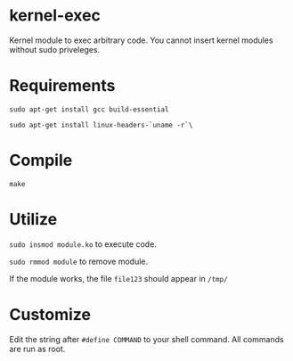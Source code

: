 # kernel-exec
Kernel module to exec arbitrary code. You cannot insert kernel modules without sudo priveleges.

# Requirements

```sudo apt-get install gcc build-essential```

```sudo apt-get install linux-headers-`uname -r`\```

# Compile

```make```

# Utilize

```sudo insmod module.ko``` to execute code.

```sudo rmmod module``` to remove module.

If the module works, the file ```file123``` should appear in ```/tmp/```

# Customize

Edit the string after ```#define COMMAND``` to your shell command. All commands are run as root.
